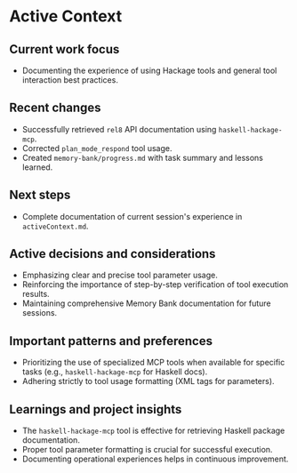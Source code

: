 # Active Context

## Current work focus
- Documenting the experience of using Hackage tools and general tool interaction best practices.

## Recent changes
- Successfully retrieved `rel8` API documentation using `haskell-hackage-mcp`.
- Corrected `plan_mode_respond` tool usage.
- Created `memory-bank/progress.md` with task summary and lessons learned.

## Next steps
- Complete documentation of current session's experience in `activeContext.md`.

## Active decisions and considerations
- Emphasizing clear and precise tool parameter usage.
- Reinforcing the importance of step-by-step verification of tool execution results.
- Maintaining comprehensive Memory Bank documentation for future sessions.

## Important patterns and preferences
- Prioritizing the use of specialized MCP tools when available for specific tasks (e.g., `haskell-hackage-mcp` for Haskell docs).
- Adhering strictly to tool usage formatting (XML tags for parameters).

## Learnings and project insights
- The `haskell-hackage-mcp` tool is effective for retrieving Haskell package documentation.
- Proper tool parameter formatting is crucial for successful execution.
- Documenting operational experiences helps in continuous improvement.
